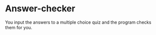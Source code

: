 # Answer-checker
You input the answers to a multiple choice quiz and the program checks them for you.
